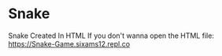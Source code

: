 # Snake
Snake Created In HTML
If you don't wanna open the HTML file: https://Snake-Game.sixams12.repl.co
